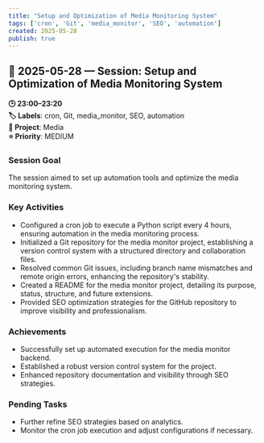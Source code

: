 ```yaml
---
title: "Setup and Optimization of Media Monitoring System"
tags: ['cron', 'Git', 'media_monitor', 'SEO', 'automation']
created: 2025-05-28
publish: true
---
```


## 📅 2025-05-28 — Session: Setup and Optimization of Media Monitoring System

**🕒 23:00–23:20**  
**🏷️ Labels**: cron, Git, media_monitor, SEO, automation  
**📂 Project**: Media  
**⭐ Priority**: MEDIUM  


### Session Goal
The session aimed to set up automation tools and optimize the media monitoring system.

### Key Activities
- Configured a cron job to execute a Python script every 4 hours, ensuring automation in the media monitoring process.
- Initialized a Git repository for the media monitor project, establishing a version control system with a structured directory and collaboration files.
- Resolved common Git issues, including branch name mismatches and remote origin errors, enhancing the repository's stability.
- Created a README for the media monitor project, detailing its purpose, status, structure, and future extensions.
- Provided SEO optimization strategies for the GitHub repository to improve visibility and professionalism.

### Achievements
- Successfully set up automated execution for the media monitor backend.
- Established a robust version control system for the project.
- Enhanced repository documentation and visibility through SEO strategies.

### Pending Tasks
- Further refine SEO strategies based on analytics.
- Monitor the cron job execution and adjust configurations if necessary.
